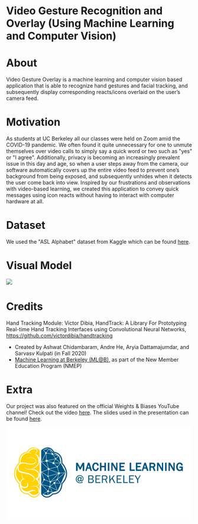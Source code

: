 # Video Gesture Recognition and Overlay (Using Machine Learning and Computer Vision)
# About
Video Gesture Overlay is a machine learning and computer vision based application that is able to recognize hand gestures and facial tracking, and subsequently display corresponding reacts/icons overlaid on the user’s camera feed. 

# Motivation
As students at UC Berkeley all our classes were held on Zoom amid the COVID-19 pandemic. We often found it quite unnecessary for one to unmute themselves over video calls to simply say a quick word or two such as "yes" or "I agree". Additionally, privacy is becoming an increasingly prevalent issue in this day and age, so when a user steps away from the camera, our software automatically covers up the entire video feed to prevent one’s background from being exposed, and subsequently unhides when it detects the user come back into view. Inspired by our frustrations and observations with video-based learning, we created this application to convey quick messages using icon reacts without having to interact with computer hardware at all. 

# Dataset
We used the "ASL Alphabet" dataset from Kaggle which can be found [here](https://www.kaggle.com/grassknoted/asl-alphabet).

# Visual Model
![](finalDemo.gif)

# Credits
Hand Tracking Module: Victor Dibia, HandTrack: A Library For Prototyping Real-time Hand Tracking Interfaces using Convolutional Neural Networks, https://github.com/victordibia/handtracking

- Created by Ashwat Chidambaram, Andre He, Aryia Dattamajumdar, and Sarvasv Kulpati (in Fall 2020)
- [Machine Learning at Berkeley (ML@B)](https://ml.berkeley.edu/), as part of the New Member Education Program (NMEP) 

# Extra
Our project was also featured on the official Weights & Biases YouTube channel! Check out the video [here](https://youtu.be/WxVq0wJKh8o). The slides used in the presentation can be found [here](https://docs.google.com/presentation/d/1JEVe57uOlkCGvYdJILc8LzPAOJkpn-YeNbhT-dWdwTI/edit?usp=sharing).


![Alt text](mlab-logo-horizontal_resize.png)
